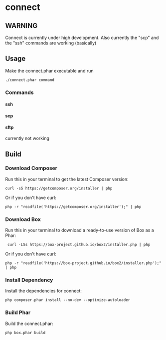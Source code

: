 # connect

## WARNING

Connect is currently under high development.
Also currently the "scp" and the "ssh" commands are working (basically)

## Usage

Make the connect.phar executable and run 

    ./connect.phar command

### Commands
 
#### ssh

#### scp

#### sftp

currently not working

## Build

### Download Composer
    
Run this in your terminal to get the latest Composer version:

    curl -sS https://getcomposer.org/installer | php

Or if you don't have curl:

    php -r "readfile('https://getcomposer.org/installer');" | php

### Download Box

Run this in your terminal to download a ready-to-use version of Box as a Phar:

     curl -LSs https://box-project.github.io/box2/installer.php | php

Or if you don't have curl:

    php -r "readfile('https://box-project.github.io/box2/installer.php');" | php

### Install Dependency

Install the dependencies for connect:

    php composer.phar install --no-dev --optimize-autoloader
    
### Build Phar

Build the connect.phar:

    php box.phar build
